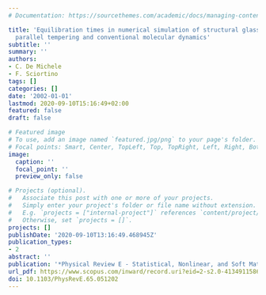 ```yaml
---
# Documentation: https://sourcethemes.com/academic/docs/managing-content/

title: 'Equilibration times in numerical simulation of structural glasses: Comparing
  parallel tempering and conventional molecular dynamics'
subtitle: ''
summary: ''
authors:
- C. De Michele
- F. Sciortino
tags: []
categories: []
date: '2002-01-01'
lastmod: 2020-09-10T15:16:49+02:00
featured: false
draft: false

# Featured image
# To use, add an image named `featured.jpg/png` to your page's folder.
# Focal points: Smart, Center, TopLeft, Top, TopRight, Left, Right, BottomLeft, Bottom, BottomRight.
image:
  caption: ''
  focal_point: ''
  preview_only: false

# Projects (optional).
#   Associate this post with one or more of your projects.
#   Simply enter your project's folder or file name without extension.
#   E.g. `projects = ["internal-project"]` references `content/project/deep-learning/index.md`.
#   Otherwise, set `projects = []`.
projects: []
publishDate: '2020-09-10T13:16:49.468945Z'
publication_types:
- 2
abstract: ''
publication: '*Physical Review E - Statistical, Nonlinear, and Soft Matter Physics*'
url_pdf: https://www.scopus.com/inward/record.uri?eid=2-s2.0-41349115862&doi=10.1103%2fPhysRevE.65.051202&partnerID=40&md5=0d1f8d6f53958241898b037997bbefc4
doi: 10.1103/PhysRevE.65.051202
---
```

